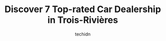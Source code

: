 ---
layout: ampstory
image: https://i0.wp.com/www.auto.or.id/wp-content/uploads/2023/06/vc3a9hicules-doccasion-njc-inc-0-trois-rivic3a8res-1686326339.jpeg?resize=640,853
author: techidn
featured: false
description: Trois-Rivières, Quebec, Canada is a haven for Car Dealership enthusiasts, boasting an impressive array of 7 top-notch establishments. Whether youre a seasoned connoisseur or simply curious
title: Discover 7 Top-rated Car Dealership in Trois-Rivières
cover:
   title: Discover 7 Top-rated Car Dealership in Trois-Rivières
   subtitle: AUTO.OR.ID
   background: https://www.auto.or.id/wp-content/uploads/2023/06/vc3a9hicules-doccasion-njc-inc-0-trois-rivic3a8res-1686326339.jpeg

pages: 
 - layout: thirds
   top: <h1>#1 Trois-Rivières Ford-Lincoln</h1>
   bottom: "<p>Great service department, much improved premises, friendly and helpful staff</p>"
   background: https://www.auto.or.id/wp-content/uploads/2023/06/vc3a9hicules-doccasion-njc-inc-1-trois-rivic3a8res-1686326340.jpeg
   backgroundblur: true
 - layout: thirds
   top: <h1>#2 Gervais Auto Inc</h1>
   bottom: "<p>2415 Bd Thibeau, Trois-Rivières, QC G8T 1G1, Canada</p>"
   background: https://www.auto.or.id/wp-content/uploads/2023/06/vc3a9hicules-doccasion-njc-inc-2-trois-rivic3a8res-1686326340.jpeg
   cta:
      link: https://www.auto.or.id/discover-7-top-rated-car-dealership-in-trois-rivieres/
      text: Discover 7 Top-rated Car Dealership in Trois-Rivières
 - layout: thirds
   top: <h1>#3 Trois-Rivières Chevrolet Buick GMC Cadillac inc.</h1>
   bottom: "<p>4201 Boul Gene-H.-Kruger, Trois-Rivières, QC G9A 4M9, Canada</p>"
   background: https://images.unsplash.com/photo-1626302592106-ad36b003cb39?ixlib=rb-4.0.3&ixid=MnwxMjA3fDB8MHxwaG90by1wYWdlfHx8fGVufDB8fHx8&auto=format&fit=crop&w=640&h=853&q=80
   cta:
      link: https://www.auto.or.id/discover-7-top-rated-car-dealership-in-trois-rivieres/
      text: Discover 7 Top-rated Car Dealership in Trois-Rivières
 - layout: thirds
   top: <h1>#4 Méga Centre dOccasion Le Prix du Gros</h1>
   bottom: "<p>5000 Rue Réal Proulx, Trois-Rivières, QC G9A 6P9, Canada</p>"
   background: https://images.unsplash.com/photo-1580540149927-0d212125eadb?ixlib=rb-4.0.3&ixid=MnwxMjA3fDB8MHxwaG90by1wYWdlfHx8fGVufDB8fHx8&auto=format&fit=crop&w=640&h=853&q=80
   cta:
      link: https://www.auto.or.id/discover-7-top-rated-car-dealership-in-trois-rivieres/
      text: Discover 7 Top-rated Car Dealership in Trois-Rivières
 - layout: thirds
   top: <h1>#5 BERNIER CRÉPEAU CHRYSLER FIAT</h1>
   bottom: "<p>3100 Bd Saint-Jean, Trois-Rivières, QC G9B 2M9, Canada</p>"
   background: https://images.unsplash.com/photo-1610684003787-d6a8c36b8547?ixlib=rb-4.0.3&ixid=MnwxMjA3fDB8MHxwaG90by1wYWdlfHx8fGVufDB8fHx8&auto=format&fit=crop&w=640&h=853&q=80
   cta:
      link: https://www.auto.or.id/discover-7-top-rated-car-dealership-in-trois-rivieres/
      text: Discover 7 Top-rated Car Dealership in Trois-Rivières
 - layout: thirds
   top: <h1>#6 Cloutier Auto.com</h1>
   bottom: "<p>2625 Rue Royale, Trois-Rivières, QC G9A 4L7, Canada</p>"
   background: https://images.unsplash.com/photo-1637160967973-88751d581827?ixlib=rb-4.0.3&ixid=MnwxMjA3fDB8MHxwaG90by1wYWdlfHx8fGVufDB8fHx8&auto=format&fit=crop&w=640&h=853&q=80
   cta:
      link: https://www.auto.or.id/discover-7-top-rated-car-dealership-in-trois-rivieres/
      text: Discover 7 Top-rated Car Dealership in Trois-Rivières
 - layout: thirds
   top: <h1>#7 Automobiles Denis Lefebvre</h1>
   bottom: "<p>416 Bd Thibeau, Trois-Rivières, QC G8T 6Y8, Canada</p>"
   background: https://images.unsplash.com/photo-1580151297944-7c4cedd0c5b2?ixlib=rb-4.0.3&ixid=MnwxMjA3fDB8MHxwaG90by1wYWdlfHx8fGVufDB8fHx8&auto=format&fit=crop&w=640&h=853&q=80
   cta:
      link: https://www.auto.or.id/discover-7-top-rated-car-dealership-in-trois-rivieres/
      text: Discover 7 Top-rated Car Dealership in Trois-Rivières
 - layout: thirds
   middle: Continue reading...
   background: https://images.unsplash.com/photo-1596179570006-e6b11fac059b?ixlib=rb-4.0.3&ixid=MnwxMjA3fDB8MHxwaG90by1wYWdlfHx8fGVufDB8fHx8&auto=format&fit=crop&w=640&h=853&q=80
   cta:
      link: https://www.auto.or.id/discover-7-top-rated-car-dealership-in-trois-rivieres/
      text: Discover 7 Top-rated Car Dealership in Trois-Rivières

---